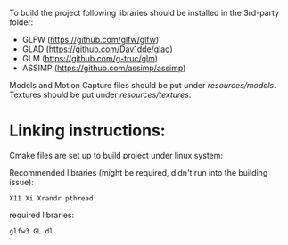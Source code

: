 To build the project following libraries should be installed in the 3rd-party folder:
- GLFW (https://github.com/glfw/glfw)
- GLAD (https://github.com/Dav1dde/glad)
- GLM (https://github.com/g-truc/glm)
- ASSIMP (https://github.com/assimp/assimp)

Models and Motion Capture files should be put under *resources/models*.  
Textures should be put under *resources/textures*.

# Linking instructions:
Cmake files are set up to build project under linux system:

Recommended libraries (might be required, didn't run into the building issue):
```
X11 Xi Xrandr pthread
```
required libraries:
```
glfw3 GL dl
```
